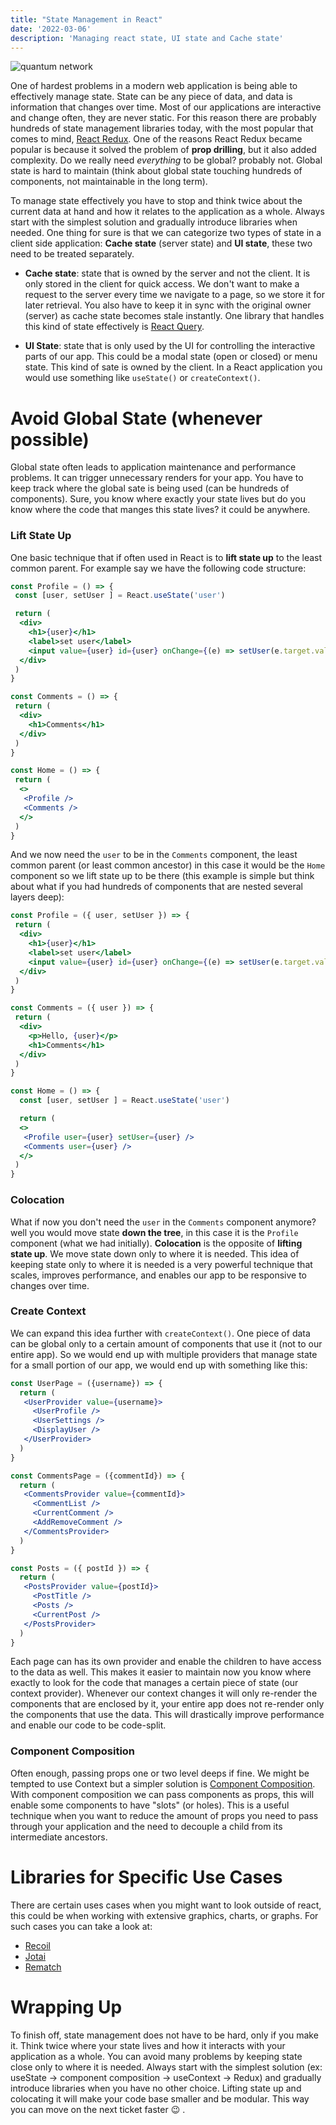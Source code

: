 ```yaml
---
title: "State Management in React"
date: '2022-03-06'
description: 'Managing react state, UI state and Cache state'
---
```


![quantum network](/images/quantum-network.jpg)

One of hardest problems in a modern web application is being able to effectively manage state. State can be any piece of data, and data is information that changes over time. Most of our applications are interactive and change often, they are never static. For this reason there are probably hundreds of state management libraries today, with the most popular that comes to mind, [React Redux](https://react-redux.js.org/). One of the reasons React Redux became popular is because it solved the problem of **prop drilling**, but it also added complexity. Do we really need *everything* to be global? probably not. Global state is hard to maintain (think about global state touching hundreds of components, not maintainable in the long term).

To manage state effectively you have to stop and think twice about the current data at hand and how it relates to the application as a whole. Always start with the simplest solution and gradually introduce libraries when needed. One thing for sure is that we can categorize two types of state in a client side application: **Cache state** (server state) and **UI state**, these two need to be treated separately.

- **Cache state**: state that is owned by the server and not the client. It is only stored in the client for quick access. We don't want to make a request to the server every time we navigate to a page, so we store it for later retrieval. You also have to keep it in sync with the original owner (server) as cache state becomes stale instantly. One library that handles this kind of state effectively is [React Query](https://react-query.tanstack.com/).

- **UI State**: state that is only used by the UI for controlling the interactive parts of our app. This could be a modal state (open or closed) or menu state. This kind of sate is owned by the client. In a React application you would use something like `useState()` or `createContext()`.

# Avoid Global State (whenever possible)

Global state often leads to application maintenance and performance problems. It can trigger unnecessary renders for your app. You have to keep track where the global sate is being used (can be hundreds of components). Sure, you know where exactly your state lives but do you know where the code that manges this state lives? it could be anywhere.

### Lift State Up

One basic technique that if often used in React is to **lift state up** to the least common parent. For example say we have the following code structure:

```jsx
const Profile = () => {
 const [user, setUser ] = React.useState('user')

 return (
  <div>
    <h1>{user}</h1>
    <label>set user</label>
    <input value={user} id={user} onChange={(e) => setUser(e.target.value)} />
  </div>
 )
}

const Comments = () => {
 return (
  <div>
    <h1>Comments</h1>
  </div>
 )
}

const Home = () => {
 return (
  <>
   <Profile />
   <Comments />
  </>
 )
}
```

And we now need the `user` to be in the `Comments` component, the least common parent (or least common ancestor) in this case it would be the `Home` component so we lift state up to be there (this example is simple but think about what if you had hundreds of components that are nested several layers deep):

```jsx
const Profile = ({ user, setUser }) => {
 return (
  <div>
    <h1>{user}</h1>
    <label>set user</label>
    <input value={user} id={user} onChange={(e) => setUser(e.target.value)} />
  </div>
 )
}

const Comments = ({ user }) => {
 return (
  <div>
    <p>Hello, {user}</p>
    <h1>Comments</h1>
  </div>
 )
}

const Home = () => {
  const [user, setUser ] = React.useState('user')

  return (
  <>
   <Profile user={user} setUser={user} />
   <Comments user={user} />
  </>
 )
}
```

### Colocation

What if now you don't need the `user` in the `Comments` component anymore? well you would move state **down the tree**, in this case it is the `Profile` component (what we had initially). **Colocation** is the opposite of **lifting state up**. We move state down only to where it is needed. This idea of keeping state only to where it is needed is a very powerful technique that scales, improves performance, and enables our app to be responsive to changes over time.

### Create Context

We can expand this idea further with `createContext()`. One piece of data can be global only to a certain amount of components that use it (not to our entire app). So we would end up with multiple providers that manage state for a small portion of our app, we would end up with something like this:

```jsx
const UserPage = ({username}) => {
  return (
   <UserProvider value={username}>
     <UserProfile />
     <UserSettings />
     <DisplayUser />
   </UserProvider>
  )
}

const CommentsPage = ({commentId}) => {
  return (
   <CommentsProvider value={commentId}>
     <CommentList />
     <CurrentComment />
     <AddRemoveComment />
   </CommentsProvider>
  )
}

const Posts = ({ postId }) => {
  return (
   <PostsProvider value={postId}>
     <PostTitle />
     <Posts />
     <CurrentPost />
   </PostsProvider>
  )
}
```

Each page can has its own provider and enable the children to have access to the data as well. This makes it easier to maintain now you know where exactly to look for the code that manages a certain piece of state (our context provider). Whenever our context changes it will only re-render the components that are enclosed by it, your entire app does not re-render only the components that use the data. This will drastically improve performance and enable our code to be code-split.

### Component Composition

Often enough, passing props one or two level deeps if fine. We might be tempted to use Context but a simpler solution is [Component Composition](https://reactjs.org/docs/context.html). With component composition we can pass components as props, this will enable some components to have "slots" (or holes). This is a useful technique when you want to reduce the amount of props you need to pass through your application and the need to decouple a child from its intermediate ancestors.

# Libraries for Specific Use Cases

There are certain uses cases when you might want to look outside of react, this could be when working with extensive graphics, charts, or graphs. For such cases you can take a look at:

- [Recoil](https://recoiljs.org/docs/introduction/motivation)
- [Jotai](https://jotai.org/)
- [Rematch](https://rematchjs.org/)

# Wrapping Up

To finish off, state management does not have to be hard, only if you make it. Think twice where your state lives and how it interacts with your application as a whole. You can avoid many problems by keeping state close only to where it is needed. Always start with the simplest solution (ex: useState -> component composition -> useContext -> Redux) and gradually introduce libraries when you have no other choice. Lifting state up and colocating it will make your code base smaller and be modular. This way you can move on the next ticket faster 😉 .
